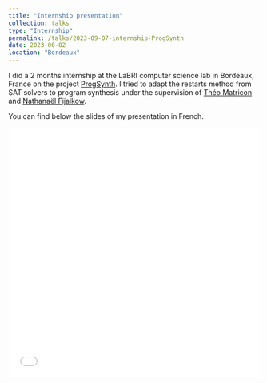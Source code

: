 ```yaml
---
title: "Internship presentation"
collection: talks
type: "Internship"
permalink: /talks/2023-09-07-internship-ProgSynth
date: 2023-06-02
location: "Bordeaux"
---
```


I did a 2 months internship at the LaBRI computer science lab in Bordeaux, France on the project [ProgSynth](https://github.com/nathanael-fijalkow/ProgSynth). I tried to adapt the restarts method from SAT solvers to program synthesis under the supervision of [Théo Matricon](https://theomat.github.io/) and [Nathanaël Fijalkow](https://games-automata-play.com/).

You can find below the slides of my presentation in French.
<iframe src="/files/pdf/slides_progsynth.pdf" width="100%" height="500" frameborder="no" border="0" marginwidth="0" marginheight="0"></iframe>
